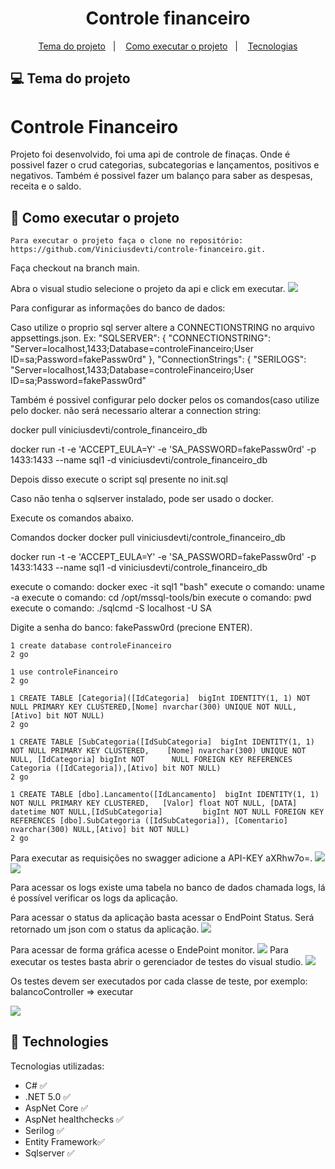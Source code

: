 
<h1 align="center"> 
	Controle financeiro
</h1>

<p align="center">
  <a href="#-project-theme">Tema do projeto</a>&nbsp;&nbsp;&nbsp;|&nbsp;&nbsp;&nbsp;
 <a href="#construction-Como-executar-o-projeto">Como executar o projeto</a>&nbsp;&nbsp;&nbsp;|&nbsp;&nbsp;&nbsp;
  <a href="#pushpin-technologies">Tecnologias</a>

</p>



## 💻 Tema do projeto

# Controle Financeiro

Projeto foi desenvolvido, foi uma api de controle de finaças. Onde é possivel fazer o crud categorias, subcategorias e lançamentos, positivos e negativos. Também é possivel fazer um balanço para saber as despesas, receita e o saldo.



## :construction: Como executar o projeto

<p align="center">
	
	Para executar o projeto faça o clone no repositório: https://github.com/Viniciusdevti/controle-financeiro.git.

Faça checkout na branch main.

Abra o visual studio selecione o projeto da api e click em executar.
 <img   src="https://github.com/Viniciusdevti/assets/blob/main/controleFinanceiro/iniciar%20projeto.png">
	
Para configurar as informações do banco de dados:

Caso utilize o proprio sql server altere a CONNECTIONSTRING no arquivo appsettings.json.
Ex:
"SQLSERVER": {
    "CONNECTIONSTRING": "Server=localhost,1433;Database=controleFinanceiro;User ID=sa;Password=fakePassw0rd"
  },
  "ConnectionStrings": {
    "SERILOGS": "Server=localhost,1433;Database=controleFinanceiro;User ID=sa;Password=fakePassw0rd"

Também é possivel configurar pelo docker pelos os comandos(caso utilize pelo docker. não será necessario alterar a connection string:

docker pull viniciusdevti/controle_financeiro_db

docker run -t -e 'ACCEPT_EULA=Y' -e 'SA_PASSWORD=fakePassw0rd' -p 1433:1433 --name sql1 -d viniciusdevti/controle_financeiro_db

Depois disso execute o script sql presente no init.sql

Caso não tenha o sqlserver instalado, pode ser usado o docker.

Execute os comandos abaixo.

Comandos docker
docker pull viniciusdevti/controle_financeiro_db

docker run -t -e 'ACCEPT_EULA=Y' -e 'SA_PASSWORD=fakePassw0rd' -p 1433:1433 --name sql1 -d viniciusdevti/controle_financeiro_db

execute o comando: 	 docker exec -it sql1 "bash"
execute o comando: 	 uname -a
execute o comando: 	 cd /opt/mssql-tools/bin
execute o comando:	 pwd
execute o comando:	 ./sqlcmd -S localhost -U SA

Digite a senha do banco: fakePassw0rd (precione ENTER).

	1 create database controleFinanceiro
	2 go

	1 use controleFinanceiro
	2 go

	1 CREATE TABLE [Categoria]([IdCategoria]  bigInt IDENTITY(1, 1) NOT NULL PRIMARY KEY CLUSTERED,[Nome] nvarchar(300) UNIQUE NOT NULL,[Ativo] bit NOT NULL)
	2 go

	1 CREATE TABLE [SubCategoria([IdSubCategoria]  bigInt IDENTITY(1, 1) NOT NULL PRIMARY KEY CLUSTERED,	[Nome] nvarchar(300) UNIQUE NOT NULL, [IdCategoria] bigInt NOT 		NULL FOREIGN KEY REFERENCES Categoria ([IdCategoria]),[Ativo] bit NOT NULL)
	2 go

	1 CREATE TABLE [dbo].Lancamento([IdLancamento]  bigInt IDENTITY(1, 1) NOT NULL PRIMARY KEY CLUSTERED,	[Valor] float NOT NULL,	[DATA] datetime NOT NULL,[IdSubCategoria]         bigInt NOT NULL FOREIGN KEY REFERENCES [dbo].SubCategoria ([IdSubCategoria]),	[Comentario] nvarchar(300) NULL,[Ativo] bit NOT NULL)
	2 go

Para executar as requisições no swagger adicione a API-KEY aXRhw7o=.
 <img   src="https://github.com/Viniciusdevti/assets/blob/main/controleFinanceiro/Authorize01.png"> 
 <img   src="https://github.com/Viniciusdevti/assets/blob/main/controleFinanceiro/Authorize02.png">

Para acessar os logs existe uma tabela no banco de dados chamada logs, lá é possível verificar os logs da aplicação.

Para acessar o status da aplicação basta acessar o EndPoint Status. Será retornado um json com o status da aplicação.
<img   src="https://github.com/Viniciusdevti/assets/blob/main/controleFinanceiro/Status01.png"> 
	
 Para acessar de forma gráfica acesse o EndePoint monitor.
  <img   src="https://github.com/Viniciusdevti/assets/blob/main/controleFinanceiro/Status02.png"> 
Para executar os testes basta abrir o gerenciador de testes do visual studio.
	 <img   src="https://github.com/Viniciusdevti/assets/blob/main/controleFinanceiro/testes.png"> 


Os testes devem ser executados por cada classe de teste, por exemplo: balancoController => executar
	
 <img   src="https://github.com/Viniciusdevti/assets/blob/main/controleFinanceiro/testes02.png"> 
	
	
</p>


## :pushpin: Technologies
Tecnologias utilizadas:

* C# :white_check_mark:
* .NET 5.0 :white_check_mark:
* AspNet Core :white_check_mark:
* AspNet healthchecks :white_check_mark:
* Serilog :white_check_mark:
* Entity Framework:white_check_mark:
* Sqlserver :white_check_mark:



